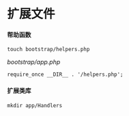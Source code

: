 # 扩展文件

#### 帮助函数

```
touch bootstrap/helpers.php
```

_bootstrap/app.php_

```
require_once __DIR__ . '/helpers.php';
```

#### 扩展类库

```
mkdir app/Handlers
```



